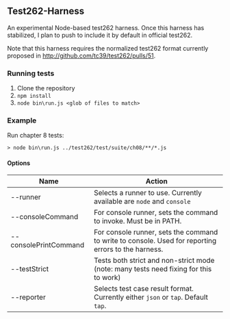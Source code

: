 ## Test262-Harness
An experimental Node-based test262 harness. Once this harness has stabilized, I plan to push to include it by default in official test262.

Note that this harness requires the normalized test262 format currently proposed in http://github.com/tc39/test262/pulls/51.

### Running tests
1. Clone the repository
2. `npm install`
3. `node bin\run.js <glob of files to match>`

### Example
Run chapter 8 tests:

`> node bin\run.js ../test262/test/suite/ch08/**/*.js`

#### Options
| Name    | Action      |
|------------|---------------|
| --runner | Selects a runner to use. Currently available are `node` and `console`
| --consoleCommand | For console runner, sets the command to invoke. Must be in PATH.
| --consolePrintCommand | For console runner, sets the command to write to console. Used for reporting errors to the harness.
| --testStrict | Tests both strict and non-strict mode (note: many tests need fixing for this to work)
| --reporter | Selects test case result format. Currently either `json` or `tap`. Default `tap`.
